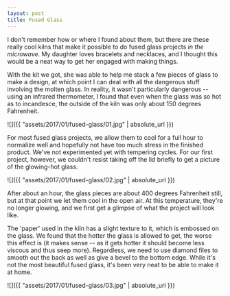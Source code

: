 ```yaml
---
layout: post
title: Fused Glass
---
```

I don't remember how or where I found about them, but there are these really
cool kilns that make it possible to do fused glass projects _in the microwave_.
My daughter loves bracelets and necklaces, and I thought this would be a neat
way to get her engaged with making things.

With the kit we got, she was able to help me stack a few pieces of glass to make
a design, at which point I can deal with all the dangerous stuff involving the
molten glass. In reality, it wasn't particularly dangerous -- using an infrared
thermometer, I found that even when the glass was so hot as to incandesce, the
outside of the kiln was only about 150 degrees Fahrenheit.

![]({{ "assets/2017/01/fused-glass/01.jpg" | absolute_url }})

For most fused glass projects, we allow them to cool for a full hour to
normalize well and hopefully not have too much stress in the finished product.
We've not experimented yet with tempering cycles. For our first project,
however, we couldn't resist taking off the lid briefly to get a picture of the
glowing-hot glass.

![]({{ "assets/2017/01/fused-glass/02.jpg" | absolute_url }})

After about an hour, the glass pieces are about 400 degrees Fahrenheit still,
but at that point we let them cool in the open air. At this temperature, they're
no longer glowing, and we first get a glimpse of what the project will look
like.

The 'paper' used in the kiln has a slight texture to it, which is embossed on
the glass. We found that the hotter the glass is allowed to get, the worse this
effect is (it makes sense -- as it gets hotter it should become less viscous and
thus seep more). Regardless, we need to use diamond files to smooth out the back
as well as give a bevel to the bottom edge. While it's not the most beautiful
fused glass, it's been very neat to be able to make it at home.

![]({{ "assets/2017/01/fused-glass/03.jpg" | absolute_url }})
